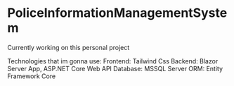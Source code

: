 # PoliceInformationManagementSystem
Currently working on this personal project

Technologies that im gonna use:
Frontend: Tailwind Css
Backend: Blazor Server App, ASP.NET Core Web API
Database: MSSQL Server
ORM: Entity Framework Core
